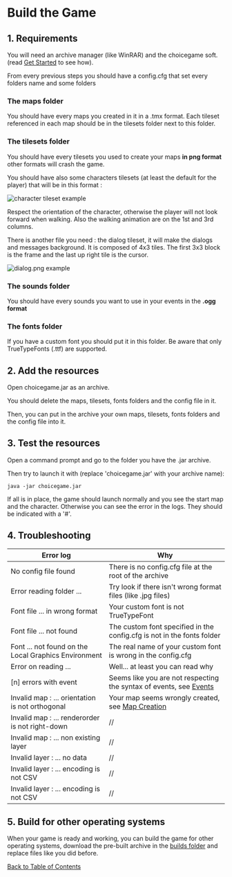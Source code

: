 # Build the Game
## 1. Requirements
You will need an archive manager (like WinRAR) and the choicegame soft. (read [Get Started](Documentation.md#get-started) to see how).

From every previous steps you should have a config.cfg that set every folders name and some folders
### The maps folder
You should have every maps you created in it in a .tmx format. Each tileset referenced in each map should be in the tilesets folder next to this folder.
### The tilesets folder
You should have every tilesets you used to create your maps **in png format** other formats will crash the game.

You should have also some characters tilesets (at least the default for the player) that will be in this format :

![character tileset example](img/character_tileset.png)

Respect the orientation of the character, otherwise the player will not look forward when walking. Also the walking animation are on the 1st and 3rd columns.

There is another file you need : the dialog tileset, it will make the dialogs and messages background. It is composed of 4x3 tiles. The first 3x3 block is the frame and the last up right tile is the cursor.

![dialog.png example](img/dialog.png)
### The sounds folder
You should have every sounds you want to use in your events in the **.ogg format**
### The fonts folder
If you have a custom font you should put it in this folder. Be aware that only TrueTypeFonts (.ttf) are supported.
## 2. Add the resources
Open choicegame.jar as an archive.

You should delete the maps, tilesets, fonts folders and the config file in it.

Then, you can put in the archive your own maps, tilesets, fonts folders and the config file into it.
## 3. Test the resources
Open a command prompt and go to the folder you have the .jar archive.

Then try to launch it with (replace 'choicegame.jar' with your archive name):
	
	java -jar choicegame.jar

If all is in place, the game should launch normally and you see the start map and the character. Otherwise you can see the error in the logs. They should be indicated with a '#'.
## 4. Troubleshooting

| Error log | Why |
|-|-|
| No config file found | There is no config.cfg file at the root of the archive |
| Error reading folder ... | Try look if there isn't wrong format files (like .jpg files) |
| Font file ... in wrong format | Your custom font is not TrueTypeFont |
| Font file ... not found | The custom font specified in the config.cfg is not in the fonts folder |
| Font ... not found on the Local Graphics Environment | The real name of your custom font is wrong in the config.cfg |
| Error on reading ... | Well... at least you can read why |
| [n] errors with event | Seems like you are not respecting the syntax of events, see [Events](Events.md#events) |
| Invalid map : ... orientation is not orthogonal | Your map seems wrongly created, see [Map Creation](Map_creation.md#map-creation) |
| Invalid map : ... renderorder is not right-down | // |
| Invalid map : ... non existing layer | // |
| Invalid layer : ... no data | // |
| Invalid layer : ... encoding is not CSV | // |
| Invalid layer : ... encoding is not CSV | // |

## 5. Build for other operating systems
When your game is ready and working, you can build the game for other operating systems, download the pre-built archive in the [builds folder](https://github.com/kalioz/Choice-Game/tree/master/builds) and replace files like you did before.

[Back to Table of Contents](Documentation.md#table-of-contents)
